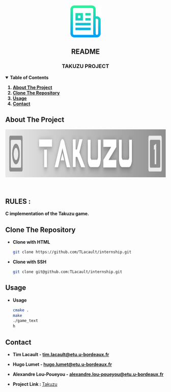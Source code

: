 <!-- PROJECT LOGO -->
<br />
<p align="center">
  <a href="https://gitlab.emi.u-bordeaux.fr/pt2/teams/tm01/takuzu-01c">
    <img src="img/logo.png" width="100" height="100">
  </a>

  <h2 align="center">README</h2>
  <h3 align="center">TAKUZU PROJECT</h3>

</p>


<!-- TABLE OF CONTENTS -->
<details open="open">
  <summary><strong>Table of Contents</strong></summary>
    <strong>
      <ol>
        <li><a href="#about-the-project">About The Project</a></li>
        <li><a href="#clone-the-repository">Clone The Repository</a></li>
        <li><a href="#usage">Usage</a></li>
        <li><a href="#contact">Contact</a></li>
      </ol>
  </strong>
</details>


<!-- ABOUT THE PROJECT -->
## About The Project
<p align="center">
    <a href="https://gitlab.emi.u-bordeaux.fr/pt2/teams/tm01/takuzu-01c">
        <img src="img/banner.png" width="1800" height="150">
    </a>
</p>

<br />

## RULES :
<strong>
C implementation of the Takuzu game.
</strong>

<br />


<!-- Clone The Repository -->
## Clone The Repository

* <strong>Clone with HTML</strong>
   ```sh
   git clone https://github.com/TLacault/internship.git
   ```

* <strong>Clone with SSH</strong>
   ```sh
   git clone git@github.com:TLacault/internship.git
   ```


<!-- USAGE EXAMPLES -->
## Usage

* <strong>Usage</strong>
    ```sh
    cmake .
    make
    ./game_text
    h
    ```

<!-- CONTACT -->
## Contact

* <strong>Tim Lacault - tim.lacault@etu.u-bordeaux.fr</strong>
* <strong>Hugo Lumet - hugo.lumet@etu.u-bordeaux.fr</strong>
* <strong>Alexandre Lou-Poueyou - alexandre.lou-poueyou@etu.u-bordeaux.fr</strong>

* <strong>Project Link : </strong>[Takuzu](https://gitlab.emi.u-bordeaux.fr/pt2/teams/tm01/takuzu-01c)
